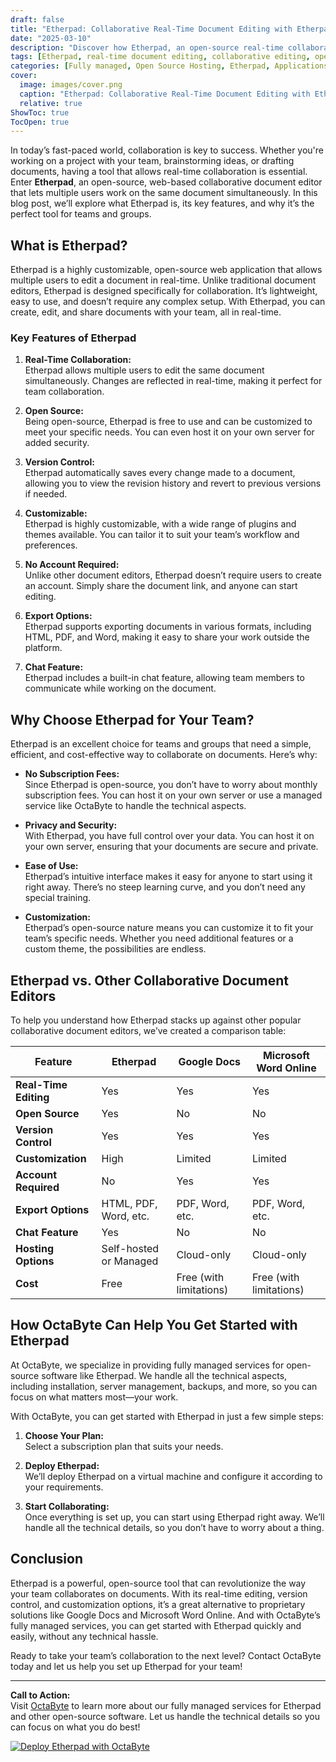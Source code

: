 ```yaml
---
draft: false
title: "Etherpad: Collaborative Real-Time Document Editing with Etherpad: Perfect for Teams and Groups"
date: "2025-03-10"
description: "Discover how Etherpad, an open-source real-time collaborative document editor, can transform the way your team works. Learn about its features, benefits, and how it compares to other popular tools like Google Docs and Microsoft Word Online."
tags: [Etherpad, real-time document editing, collaborative editing, open-source software, team collaboration, Etherpad vs Google Docs, Etherpad features, document collaboration tools, open-source document editor, OctaByte managed services]
categories: [Fully managed, Open Source Hosting, Etherpad, Applications, Note Taking]
cover:
  image: images/cover.png
  caption: "Etherpad: Collaborative Real-Time Document Editing with Etherpad: Perfect for Teams and Groups"
  relative: true
ShowToc: true
TocOpen: true
---
```



In today’s fast-paced world, collaboration is key to success. Whether you're working on a project with your team, brainstorming ideas, or drafting documents, having a tool that allows real-time collaboration is essential. Enter **Etherpad**, an open-source, web-based collaborative document editor that lets multiple users work on the same document simultaneously. In this blog post, we’ll explore what Etherpad is, its key features, and why it’s the perfect tool for teams and groups.

## What is Etherpad?

Etherpad is a highly customizable, open-source web application that allows multiple users to edit a document in real-time. Unlike traditional document editors, Etherpad is designed specifically for collaboration. It’s lightweight, easy to use, and doesn’t require any complex setup. With Etherpad, you can create, edit, and share documents with your team, all in real-time.

### Key Features of Etherpad

1. **Real-Time Collaboration:**  
   Etherpad allows multiple users to edit the same document simultaneously. Changes are reflected in real-time, making it perfect for team collaboration.

2. **Open Source:**  
   Being open-source, Etherpad is free to use and can be customized to meet your specific needs. You can even host it on your own server for added security.

3. **Version Control:**  
   Etherpad automatically saves every change made to a document, allowing you to view the revision history and revert to previous versions if needed.

4. **Customizable:**  
   Etherpad is highly customizable, with a wide range of plugins and themes available. You can tailor it to suit your team’s workflow and preferences.

5. **No Account Required:**  
   Unlike other document editors, Etherpad doesn’t require users to create an account. Simply share the document link, and anyone can start editing.

6. **Export Options:**  
   Etherpad supports exporting documents in various formats, including HTML, PDF, and Word, making it easy to share your work outside the platform.

7. **Chat Feature:**  
   Etherpad includes a built-in chat feature, allowing team members to communicate while working on the document.

## Why Choose Etherpad for Your Team?

Etherpad is an excellent choice for teams and groups that need a simple, efficient, and cost-effective way to collaborate on documents. Here’s why:

- **No Subscription Fees:**  
  Since Etherpad is open-source, you don’t have to worry about monthly subscription fees. You can host it on your own server or use a managed service like OctaByte to handle the technical aspects.

- **Privacy and Security:**  
  With Etherpad, you have full control over your data. You can host it on your own server, ensuring that your documents are secure and private.

- **Ease of Use:**  
  Etherpad’s intuitive interface makes it easy for anyone to start using it right away. There’s no steep learning curve, and you don’t need any special training.

- **Customization:**  
  Etherpad’s open-source nature means you can customize it to fit your team’s specific needs. Whether you need additional features or a custom theme, the possibilities are endless.

## Etherpad vs. Other Collaborative Document Editors

To help you understand how Etherpad stacks up against other popular collaborative document editors, we’ve created a comparison table:

| Feature                | Etherpad               | Google Docs            | Microsoft Word Online  |
|------------------------|------------------------|------------------------|------------------------|
| **Real-Time Editing**  | Yes                    | Yes                    | Yes                    |
| **Open Source**        | Yes                    | No                     | No                     |
| **Version Control**    | Yes                    | Yes                    | Yes                    |
| **Customization**      | High                   | Limited                | Limited                |
| **Account Required**   | No                     | Yes                    | Yes                    |
| **Export Options**     | HTML, PDF, Word, etc.  | PDF, Word, etc.        | PDF, Word, etc.        |
| **Chat Feature**       | Yes                    | No                     | No                     |
| **Hosting Options**    | Self-hosted or Managed | Cloud-only             | Cloud-only             |
| **Cost**               | Free                   | Free (with limitations)| Free (with limitations)|

## How OctaByte Can Help You Get Started with Etherpad

At OctaByte, we specialize in providing fully managed services for open-source software like Etherpad. We handle all the technical aspects, including installation, server management, backups, and more, so you can focus on what matters most—your work.

With OctaByte, you can get started with Etherpad in just a few simple steps:

1. **Choose Your Plan:**  
   Select a subscription plan that suits your needs.

2. **Deploy Etherpad:**  
   We’ll deploy Etherpad on a virtual machine and configure it according to your requirements.

3. **Start Collaborating:**  
   Once everything is set up, you can start using Etherpad right away. We’ll handle all the technical details, so you don’t have to worry about a thing.

## Conclusion

Etherpad is a powerful, open-source tool that can revolutionize the way your team collaborates on documents. With its real-time editing, version control, and customization options, it’s a great alternative to proprietary solutions like Google Docs and Microsoft Word Online. And with OctaByte’s fully managed services, you can get started with Etherpad quickly and easily, without any technical hassle.

Ready to take your team’s collaboration to the next level? Contact OctaByte today and let us help you set up Etherpad for your team!

---

**Call to Action:**  
Visit [OctaByte](https://octabyte.io) to learn more about our fully managed services for Etherpad and other open-source software. Let us handle the technical details so you can focus on what you do best!

[![Deploy Etherpad with OctaByte](/images/deploy-on-octabyte.png)](https://octabyte.io/fully-managed-open-source-services/applications/note-taking/etherpad)